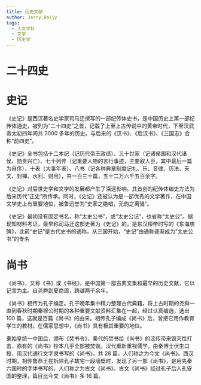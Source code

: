 ```yaml
---
title: 历史文献
author: Jerry.Baijy
tags:
  - 人文学科
  - 文学
  - 历史学
---
```


# 二十四史

# 史记

《史记》是西汉著名史学家司马迁撰写的一部纪传体史书，是中国历史上第一部纪传体通史，被列为“二十四史”之首，记载了上至上古传说中的黄帝时代，下至汉武帝太初四年间共 3000 多年的历史。与后来的《汉书》、《后汉书》、《三国志》合称“前四史”。

《史记》全书包括十二本纪（记历代帝王政绩）、三十世家（记诸侯国和汉代诸侯、勋贵兴亡）、七十列传（记重要人物的言行事迹，主要叙人臣，其中最后一篇为自序）、十表（大事年表）、八书（记各种典章制度记礼、乐、音律、历法、天文、封禅、水利、财用），共一百三十篇，五十二万六千五百余字。

《史记》对后世史学和文学的发展都产生了深远影响。其首创的纪传体编史方法为后来历代“正史”所传承。同时，《史记》还被认为是一部优秀的文学著作，在中国文学史上有重要地位，被鲁迅誉为“史家之绝唱，无韵之离骚”。

《史记》最初没有固定书名，称“太史公书”，或“太史公记”，也省称“太史公”。据现知材料考证，最早称司马迁这部史著为《史记》的，是东汉桓帝时写的《东海庙碑》，此前“史记”是古代史书的通称。从三国开始，“史记”由通称逐渐成为“太史公书”的专名

# 尚书

《尚书》，又称《书》或《书经》，是中国第一部古典文集和最早的历史文献，它以记言为主。自尧舜到夏商周，跨越两千余年。

《尚书》相传为孔子编定。孔子晚年集中精力整理古代典籍，将上古时期的尧舜一直到春秋时期秦穆公时期的各种重要文献资料汇集在一起，经过认真编选，选出 100 篇，这就是百篇《尚书》的由来。相传孔子编成《尚书》后，曾把它用作教育学生的教材。在儒家思想中，《尚书》具有极其重要的地位。

秦始皇统一中国后，颁布《焚书令》，秦代的焚书给《尚书》的流传带来毁灭性打击，原有的《尚书》抄本几乎全部被焚毁。汉代重新重视儒学，由秦博士伏生口授、用汉代通行文字隶书写的《尚书》，共 28 篇，人们称之为今文《尚书》。西汉时期，相传鲁恭王在拆除孔子故宅一段墙壁时，发现了另一部《尚书》，是用先秦六国时的字体书写的，人们称之为古文《尚书》。古文《尚书》经过孔子后人孔安国的整理，篇目比今文《尚书》多 16 篇。
